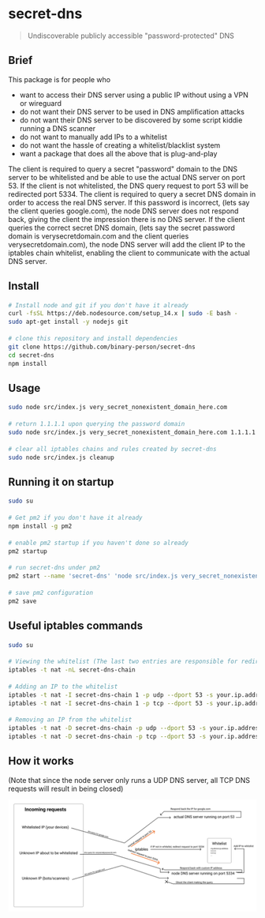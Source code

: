 # secret-dns

> Undiscoverable publicly accessible "password-protected" DNS

## Brief

This package is for people who
- want to access their DNS server using a public IP without using a VPN or wireguard
- do not want their DNS server to be used in DNS amplification attacks
- do not want their DNS server to be discovered by some script kiddie running a DNS scanner
- do not want to manually add IPs to a whitelist
- do not want the hassle of creating a whitelist/blacklist system
- want a package that does all the above that is plug-and-play

The client is required to query a secret "password" domain to the DNS server to be whitelisted and be able to use the actual DNS server on port 53.
If the client is not whitelisted, the DNS query request to port 53 will be redirected port 5334.
The client is required to query a secret DNS domain in order to access the real DNS server. If this password is incorrect, (lets say the client queries google.com), the node DNS server does not respond back, giving the client the impression there is no DNS server.
If the client queries the correct secret DNS domain, (lets say the secret password domain is verysecretdomain.com and the client queries verysecretdomain.com), the node DNS server will add the client IP to the iptables chain whitelist, enabling the client to communicate with the actual DNS server.

## Install

```bash
# Install node and git if you don't have it already
curl -fsSL https://deb.nodesource.com/setup_14.x | sudo -E bash -
sudo apt-get install -y nodejs git

# clone this repository and install dependencies
git clone https://github.com/binary-person/secret-dns
cd secret-dns
npm install
```

## Usage

```bash
sudo node src/index.js very_secret_nonexistent_domain_here.com

# return 1.1.1.1 upon querying the password domain
sudo node src/index.js very_secret_nonexistent_domain_here.com 1.1.1.1

# clear all iptables chains and rules created by secret-dns
sudo node src/index.js cleanup
```

## Running it on startup

```bash
sudo su

# Get pm2 if you don't have it already
npm install -g pm2

# enable pm2 startup if you haven't done so already
pm2 startup

# run secret-dns under pm2
pm2 start --name 'secret-dns' 'node src/index.js very_secret_nonexistent_domain_here.com 1.1.1.1'

# save pm2 configuration
pm2 save
```

## Useful iptables commands

```bash
sudo su

# Viewing the whitelist (The last two entries are responsible for redirecting any leftover un-whitelisted IP addresses to port 5334)
iptables -t nat -nL secret-dns-chain

# Adding an IP to the whitelist
iptables -t nat -I secret-dns-chain 1 -p udp --dport 53 -s your.ip.address.here -j ACCEPT
iptables -t nat -I secret-dns-chain 1 -p tcp --dport 53 -s your.ip.address.here -j ACCEPT

# Removing an IP from the whitelist
iptables -t nat -D secret-dns-chain -p udp --dport 53 -s your.ip.address.here -j ACCEPT
iptables -t nat -D secret-dns-chain -p tcp --dport 53 -s your.ip.address.here -j ACCEPT
```

## How it works

(Note that since the node server only runs a UDP DNS server, all TCP DNS requests will result in being closed)

![diagram of how secret-dns works](diagram.png)
